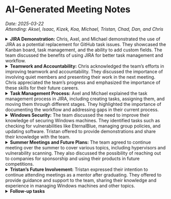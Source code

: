 <!-- markdownlint-disable MD033 -->

# AI-Generated Meeting Notes

*Date: 2025-03-22*<br/>
*Attending: Aksel, Isaac, Kizek, Koa, Michael, Tristan, Chad, Dan, and Chris*

<details>
<summary><b>JIRA Demonstration:</b>
Chris, Axel, and Michael demonstrated the use of JIRA as a potential replacement for GitHub task issues. They showcased the Kanban board, task management, and the ability to add custom fields. The team discussed the benefits of using JIRA for better task management and workflow.

</summary>
<span style="color:#8b8b8b">

* **Kanban Board:** Michael demonstrated the Kanban board in JIRA, explaining how tasks can be moved through different stages such as 'In Process', 'Verification', and 'Documentation'. This visual representation helps in tracking the progress of tasks efficiently.
* **Task Creation:** Michael created a task on the Kanban board, assigning it to Axel. He explained the process of describing the task, setting its priority, and assigning it to a team member. This ensures clear task delegation and accountability.
* **Custom Fields:** Michael highlighted the ability to add custom fields to tasks in JIRA, such as due dates and additional properties. This feature allows for more detailed task management and better tracking of task requirements.
* **Task Verification:** The team discussed the importance of task verification, where a task is reviewed by another team member before being marked as complete. This step ensures the quality and accuracy of the work done.
* **Workflow Documentation:** Axel mentioned the need to document the workflow in JIRA, including the steps involved in task management and the tools used. This documentation helps in maintaining consistency and clarity in the team's processes.

</span>
</details>

<details>
<summary><b>Teamwork and Accountability:</b> Chris acknowledged the team’s efforts in improving teamwork and accountability. They discussed the importance of involving quiet members and presenting their work in the next meeting. Chris appreciated the team’s progress and emphasized the importance of these skills for their future careers.
</summary>

<span style="color:#8b8b8b">

* **Team Involvement:** Chris emphasized the importance of involving quieter team members in discussions and tasks. This approach helps in ensuring that all team members are engaged and contributing to the team's success.
* **Presentation of Work:** Chris highlighted the need for team members to present their work in the next meeting. This practice promotes accountability and allows for feedback and improvement. <><>

</span>
</details>

<details>
<summary><b>Task Management Process:</b> Axel and Michael explained the task management process in JIRA, including creating tasks, assigning them, and moving them through different stages. They highlighted the importance of documenting the workflow and addressing gaps in their current process.
</summary>
<span style="color:#8b8b8b">

* **Task Assignment:** Axel and Michael discussed the process of assigning tasks to team members in JIRA. This step ensures that each task has a responsible person, promoting accountability and clear delegation of work.
* **Stage Movement:** Tasks in JIRA can be moved through different stages such as 'In Process', 'Verification', and 'Documentation'. This movement helps in tracking the progress and status of each task.
* **Workflow Gaps:** The team identified gaps in their current task management process and discussed how JIRA can help address these gaps. This includes better tracking of task progress and ensuring that all tasks are verified and documented properly.
* **Documentation:** Axel mentioned the importance of documenting the workflow in JIRA. This documentation helps in maintaining consistency and clarity in the team's processes, ensuring that everyone is on the same page.

</span>
</details>

<details>
<summary><b>Windows Security:</b> The team discussed the need to improve their knowledge of securing Windows machines. They identified tasks such as checking for vulnerabilities like EternalBlue, managing group policies, and updating software. Tristan offered to provide demonstrations and share their knowledge with the team.

</summary>
<span style="color:#8b8b8b">

* **Vulnerability Checking:** The team discussed the importance of checking for vulnerabilities like EternalBlue on Windows machines. Tristan offered to demonstrate how to identify and mitigate such vulnerabilities.
* **Group Policy Management:** Managing group policies was identified as a crucial task for securing Windows machines. Tristan will provide guidance on how to effectively manage group policies to enhance security.
* **Software Updates:** Updating software regularly is essential for maintaining security. The team discussed the need to ensure that all software on Windows machines is up-to-date to prevent vulnerabilities.
* **Demonstrations:** Tristan offered to provide demonstrations on various aspects of Windows security, including vulnerability checking, group policy management, and software updates. These demonstrations will help the team improve their knowledge and skills in securing Windows machines.

</span>
</details>

<details>
<summary><b>Summer Meetings and Future Plans:</b> The team agreed to continue meeting over the summer to cover various topics, including hypervisors and vulnerability scanning. They also discussed the possibility of reaching out to companies for sponsorship and using their products in future competitions.
</summary>

<span style="color:#8b8b8b">

* **Summer Meetings:** The team agreed to hold meetings over the summer to cover important topics such as hypervisors and vulnerability scanning. These meetings will help the team stay prepared and improve their skills.
* **Sponsorship:** The team discussed reaching out to companies for sponsorship and permission to use their products in future competitions. This approach could provide valuable resources and support for the team.

</span>
</details>

<details>
<summary><b>Tristan’s Future Involvement:</b> Tristan expressed their intention to continue attending meetings as a mentor after graduating. They offered to provide guidance and support to the team, sharing their knowledge and experience in managing Windows machines and other topics.
</summary>

<span style="color:8b8b8b">

* **Mentorship:** Tristan offered to continue attending meetings as a mentor after graduating. They will provide guidance and support to the team, sharing their knowledge and experience in managing Windows machines and other topics.
* Knowledge Sharing: Tristan will share their knowledge and experience with the team, helping them improve their skills in various areas, including Windows security and task management.

</span>
</details>

<details>
<summary><b>Follow-up tasks</b></summary>

<span style="color:#8b8b8b">

* Windows Security Demonstrations: Prepare and conduct demonstrations on securing Windows machines, including checking for internal blue, patching, and managing logs. (Tristan)
* JIRA Task Management: Set up a new JIRA project with all necessary configurations, including labels, epics, and additional properties for tasks. (Michael, Kaiser)
* Nessus Vulnerability Scanning: Investigate the possibility of obtaining a Nessus license for vulnerability scanning and set up a prebuilt Linux VM with Nessus for internal use. (Isaac, Tristan)
* Company Sponsorships: Reach out to companies like Nessus to explore sponsorship opportunities and obtain trial licenses for competition use. (Dan)
* Summer Meeting Topics: Compile a list of topics to cover during summer meetings, including hypervisors and other advanced topics. (Chris)
* JIRA User Management: Verify the number of users on the JIRA account and ensure it does not exceed the limit of 10 users. (Chris)

</span>
</details>
